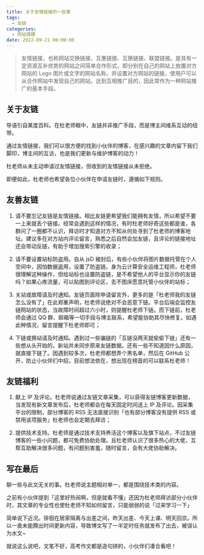 ```yaml
---
title: 关于友情链接的一些事
tags:
  - 友链
categories:
  - 网站搭建
date: 2022-09-21 00:00:00
---
```


> 友情链接，也称网站交换链接、互惠链接、互换链接、联盟链接。是具有一定资源互补优势的网站之间简单合作形式，即分别在自己的网站上放置对方网站的 Logo 图片或文字的网站名称，并设置对方网站的链接，使用户可以从合作网站中发现自己的网站，达到互相推广目的，因此常作为一种网站推广的基本手段。

<!-- more -->

## 关于友链

导语引自某度百科。在杜老师眼中，友链并非推广手段，而是博主间维系互动的纽带。

通过友情链接，我们可以很方便的找到小伙伴的博客，在感兴趣的文章内留下我们脚印，博主间的互访，也是我们更新与维护博客的动力！

杜老师从未主动申请过友情链接，但收到的友情链接从未拒绝。

即便如此，杜老师也希望各位小伙伴在申请友链时，遵循如下规则。

## 友善友链

1. 请不要忘记友链是友情链接。相比友链更希望我们能拥有友情，所以希望不要一上来就丢个链接。经常会遇到这样的情况，有时杜老师好奇这些都是谁，各群问了一圈都不认识，拜访时才知道对方不知从何处寻到了杜老师的博客地址。建议多在对方站内评论留言，熟悉之后自然会加友链，且评论的链接地址还会带动反链，有助于增加搜索引擎的收录；

2. 请不要设置站标防盗用。自从 jsD 被封后，有些小伙伴将图片数据托管在个人空间中，因怕数据盗用，设置了防盗链。身为云计算安全运维工程师，杜老师很理解这种操作，但给站标也设置防盗链，是不希望他人的平台显示你的友链吗？如果心疼流量，可以贴图到评论区，去不图床愿意托管小伙伴的站标；

3. 关站或故障请及时通知。友链页面除申请留言外，更多的是「杜老师我的友链怎么没有了」在此郑重声明，杜老师说绝对不会恶意下链。平台后端会监控友链网站的状态，当故障时间超过六小时，则提醒杜老师下链。而下链前，杜老师会通过 QQ 群、邮箱等一切手段与博主联系，希望能协助其尽快修复。如遇此种情况，留言提醒下杜老师即可；

4. 下链或换站请及时通知。遇到过一些骗链的「互链没两天就偷偷下链」还有一些想从头开始的，新站并未同步原来友链数据。还有一些不知道因什么原因，就直接下链了。因遇到较多次，杜老师都想弄个黑名单，然后在 GitHub 公开，防止小伙伴们中招，目前想法依在，想出现在榜首的可以联系杜老师！

## 友链福利

1. 献上 IP 及评论。杜老师说通过友链文章采集，可以获得友链博客更新数据，当发现有新文章发布后，杜老师都会在每天固定时间送上 IP 及评论。因采集平台的限制，部分博客的 RSS 无法直接识别「也有部分博客没有提供 RSS 或禁用该项服务」杜老师也会定期去拜访；

2. 提供技术支持。杜老师是通过技术支持养活这个博客以及旗下站点，不过友链博客的一些小问题，都可免费协助处理。且杜老师认识了很多热心的大佬，互帮互助解决很多问题，有问题别害羞，随时留言，会有大佬协助解决。

## 写在最后

聊一些与此文无关的事。杜老师说主题相对单一，都是围绕技术类的内容。

之前有小伙伴提到「这里好热闹啊，但是就看不懂」还因为杜老师拜访部分小伙伴时，其文章的专业性也使杜老师不知如何留言，只能弱弱的说「过来学习一下」

简单说下近况。徘徊在居家隔离与出差之间，昨天出差、今天上课、明天回京。所以一直未能腾出时间更新内容，导致博文写了一半定时任务就发布了出去，被误认为水文~

就说这么说吧，文笔不好，高考作文都是造句拼的，小伙伴们凑合看吧！
